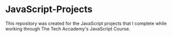 # JavaScript-Projects

This repository was created for the JavaScript projects that I complete while working through The Tech Accademy's JavaScript Course. 
